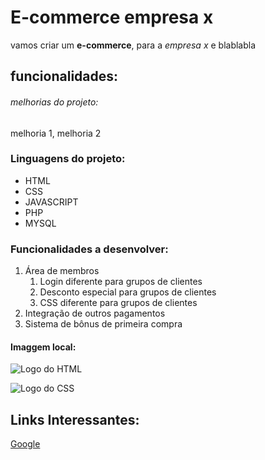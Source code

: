 # E-commerce empresa x

vamos criar um **e-commerce**, para a _empresa x_ e blablabla

## funcionalidades:

###### melhorias do projeto:

melhoria 1, melhoria 2

### Linguagens do projeto:

* HTML
* CSS
* JAVASCRIPT
* PHP
* MYSQL

### Funcionalidades a desenvolver:

1. Área de membros
    1. Login diferente para grupos de clientes  
    2. Desconto especial para grupos de clientes
    3. CSS diferente para grupos de clientes
2. Integração de outros pagamentos
3. Sistema de bônus de primeira compra

#### Imaggem local:

![Logo do HTML](img/HMTLLOGO.png)

![Logo do CSS](https://upload.wikimedia.org/wikipedia/commons/thumb/d/d5/CSS3_logo_and_wordmark.svg/1452px-CSS3_logo_and_wordmark.svg.png)

## Links Interessantes:

[Google](https://www.google.com)